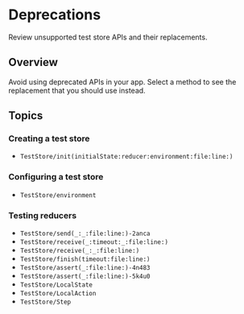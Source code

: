 # Deprecations

Review unsupported test store APIs and their replacements.

## Overview

Avoid using deprecated APIs in your app. Select a method to see the replacement that you should use instead.

## Topics

### Creating a test store

- ``TestStore/init(initialState:reducer:environment:file:line:)``

### Configuring a test store

- ``TestStore/environment``

### Testing reducers

- ``TestStore/send(_:_:file:line:)-2anca``
- ``TestStore/receive(_:timeout:_:file:line:)``
- ``TestStore/receive(_:_:file:line:)``
- ``TestStore/finish(timeout:file:line:)``
- ``TestStore/assert(_:file:line:)-4n483``
- ``TestStore/assert(_:file:line:)-5k4u0``
- ``TestStore/LocalState``
- ``TestStore/LocalAction``
- ``TestStore/Step``
